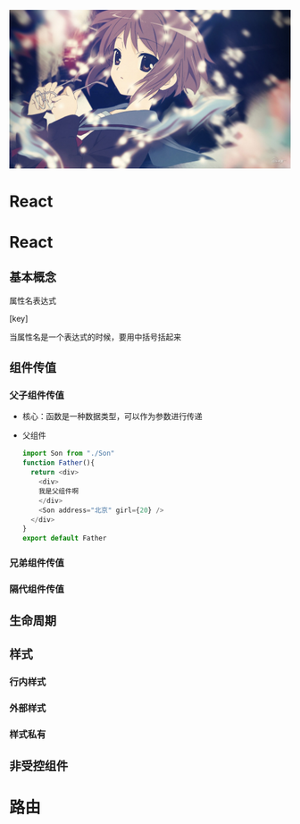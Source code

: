 ![image](assets/wallpaper_5228834-20230207221228-s3qagsd.jpg)

# React

# React

## 基本概念

属性名表达式

[key]  

当属性名是一个表达式的时候，要用中括号括起来

## 组件传值

### 父子组件传值

* 核心：函数是一种数据类型，可以作为参数进行传递
* 父组件

  ```js
  import Son from "./Son"
  function Father(){
    return <div>
      <div>
      我是父组件啊
      </div>
      <Son address="北京" girl={20} />
    </div>
  }
  export default Father
  ```

### 兄弟组件传值

### 隔代组件传值

## 生命周期

## 样式

### 行内样式

### 外部样式

### 样式私有

## 非受控组件

# 路由
